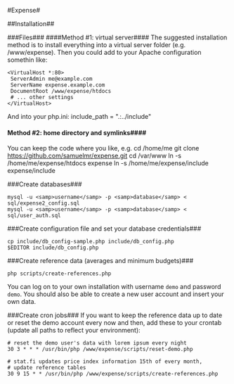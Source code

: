 #Expense#

##Installation##

###Files###
####Method #1: virtual server####
The suggested installation method is to install everything into a virtual
server folder (e.g. /www/expense). Then you could add to your Apache
configuration somethin like:

	<VirtualHost *:80>
	 ServerAdmin me@example.com
 	 ServerName expense.example.com
	 DocumentRoot /www/expense/htdocs
	 # ... other settings
	</VirtualHost>

And into your php.ini:
	 include_path = ".:../include"

#### Method #2: home directory and symlinks####
You can keep the code where you like, e.g.
 cd /home/me
 git clone https://github.com/samuelmr/expense.git
 cd /var/www
 ln -s /home/me/expense/htdocs expense
 ln -s /home/me/expense/include expense/include

###Create databases###

	mysql -u <samp>username</samp> -p <samp>database</samp> < sql/expense2_config.sql
	mysql -u <samp>username</samp> -p <samp>database</samp> < sql/user_auth.sql

###Create configuration file and set your database credentials###

	cp include/db_config-sample.php include/db_config.php
	$EDITOR include/db_config.php

###Create reference data (averages and minimum budgets)###

	php scripts/create-references.php

You can log on to your own installation with username `demo` and password `demo`. You should also be able to create a new user account and insert your own data.

###Create cron jobs###
If you want to keep the reference data up to date or reset the demo account
every now and then, add these to your crontab (update all paths to reflect
your environment):

	# reset the demo user's data with lorem ipsum every night
	30 3 * * * /usr/bin/php /www/expense/scripts/reset-demo.php
	
	# stat.fi updates price index information 15th of every month,
	# update reference tables
	30 9 15 * * /usr/bin/php /www/expense/scripts/create-references.php
